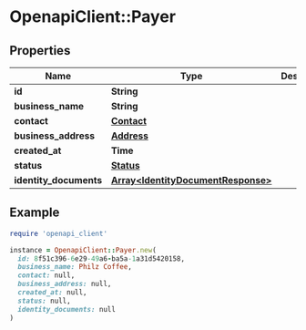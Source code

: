 # OpenapiClient::Payer

## Properties

| Name | Type | Description | Notes |
| ---- | ---- | ----------- | ----- |
| **id** | **String** |  | [optional] |
| **business_name** | **String** |  | [optional] |
| **contact** | [**Contact**](.md) |  | [optional] |
| **business_address** | [**Address**](Address.md) |  | [optional] |
| **created_at** | **Time** |  | [optional] |
| **status** | [**Status**](Status.md) |  | [optional] |
| **identity_documents** | [**Array&lt;IdentityDocumentResponse&gt;**](IdentityDocumentResponse.md) |  | [optional] |

## Example

```ruby
require 'openapi_client'

instance = OpenapiClient::Payer.new(
  id: 8f51c396-6e29-49a6-ba5a-1a31d5420158,
  business_name: Philz Coffee,
  contact: null,
  business_address: null,
  created_at: null,
  status: null,
  identity_documents: null
)
```

